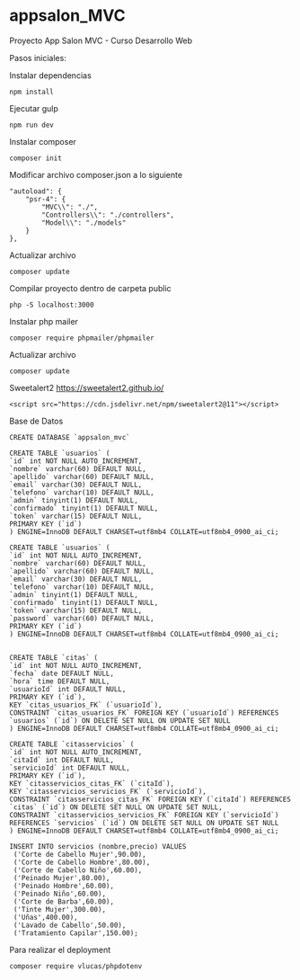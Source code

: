 # appsalon_MVC
Proyecto App Salon MVC - Curso Desarrollo Web

Pasos iniciales:

Instalar dependencias

    npm install

Ejecutar gulp

    npm run dev

Instalar composer

    composer init

Modificar archivo composer.json a lo siguiente

    "autoload": {
        "psr-4": {
            "MVC\\": "./", 
            "Controllers\\": "./controllers",
            "Model\\": "./models"
        }
    },

Actualizar archivo

    composer update

Compilar proyecto dentro de carpeta public

    php -S localhost:3000

Instalar php mailer

    composer require phpmailer/phpmailer

Actualizar archivo

    composer update

Sweetalert2 https://sweetalert2.github.io/

    <script src="https://cdn.jsdelivr.net/npm/sweetalert2@11"></script>

Base de Datos

    CREATE DATABASE `appsalon_mvc`

    CREATE TABLE `usuarios` (
    `id` int NOT NULL AUTO_INCREMENT,
    `nombre` varchar(60) DEFAULT NULL,
    `apellido` varchar(60) DEFAULT NULL,
    `email` varchar(30) DEFAULT NULL,
    `telefono` varchar(10) DEFAULT NULL,
    `admin` tinyint(1) DEFAULT NULL,
    `confirmado` tinyint(1) DEFAULT NULL,
    `token` varchar(15) DEFAULT NULL,
    PRIMARY KEY (`id`)
    ) ENGINE=InnoDB DEFAULT CHARSET=utf8mb4 COLLATE=utf8mb4_0900_ai_ci;

    CREATE TABLE `usuarios` (
    `id` int NOT NULL AUTO_INCREMENT,
    `nombre` varchar(60) DEFAULT NULL,
    `apellido` varchar(60) DEFAULT NULL,
    `email` varchar(30) DEFAULT NULL,
    `telefono` varchar(10) DEFAULT NULL,
    `admin` tinyint(1) DEFAULT NULL,
    `confirmado` tinyint(1) DEFAULT NULL,
    `token` varchar(15) DEFAULT NULL,
    `password` varchar(60) DEFAULT NULL,
    PRIMARY KEY (`id`)
    ) ENGINE=InnoDB DEFAULT CHARSET=utf8mb4 COLLATE=utf8mb4_0900_ai_ci;

    
    CREATE TABLE `citas` (
    `id` int NOT NULL AUTO_INCREMENT,
    `fecha` date DEFAULT NULL,
    `hora` time DEFAULT NULL,
    `usuarioId` int DEFAULT NULL,
    PRIMARY KEY (`id`),
    KEY `citas_usuarios_FK` (`usuarioId`),
    CONSTRAINT `citas_usuarios_FK` FOREIGN KEY (`usuarioId`) REFERENCES `usuarios` (`id`) ON DELETE SET NULL ON UPDATE SET NULL
    ) ENGINE=InnoDB DEFAULT CHARSET=utf8mb4 COLLATE=utf8mb4_0900_ai_ci;

    CREATE TABLE `citasservicios` (
    `id` int NOT NULL AUTO_INCREMENT,
    `citaId` int DEFAULT NULL,
    `servicioId` int DEFAULT NULL,
    PRIMARY KEY (`id`),
    KEY `citasservicios_citas_FK` (`citaId`),
    KEY `citasservicios_servicios_FK` (`servicioId`),
    CONSTRAINT `citasservicios_citas_FK` FOREIGN KEY (`citaId`) REFERENCES `citas` (`id`) ON DELETE SET NULL ON UPDATE SET NULL,
    CONSTRAINT `citasservicios_servicios_FK` FOREIGN KEY (`servicioId`) REFERENCES `servicios` (`id`) ON DELETE SET NULL ON UPDATE SET NULL
    ) ENGINE=InnoDB DEFAULT CHARSET=utf8mb4 COLLATE=utf8mb4_0900_ai_ci;

    INSERT INTO servicios (nombre,precio) VALUES
	 ('Corte de Cabello Mujer',90.00),
	 ('Corte de Cabello Hombre',80.00),
	 ('Corte de Cabello Niño',60.00),
	 ('Peinado Mujer',80.00),
	 ('Peinado Hombre',60.00),
	 ('Peinado Niño',60.00),
	 ('Corte de Barba',60.00),
	 ('Tinte Mujer',300.00),
	 ('Uñas',400.00),
	 ('Lavado de Cabello',50.00),
	 ('Tratamiento Capilar',150.00);

Para realizar el deployment

    composer require vlucas/phpdotenv